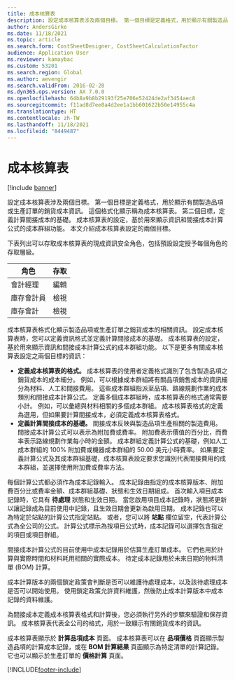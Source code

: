 ```yaml
---
title: 成本核算表
description: 設定成本核算表涉及兩個目標。 第一個目標是定義格式，用於顯示有關製造品項或生產訂單的銷貨成本資訊。 這個格式化顯示稱為成本核算表。 第二個目標，定義計算間接成本的基礎。 成本核算表的設定，基於用來顯示資訊和間接成本計算公式的成本群組功能。 本文介紹成本核算表設定的兩個目標。
author: AndersGirke
ms.date: 11/18/2021
ms.topic: article
ms.search.form: CostSheetDesigner, CostSheetCalculationFactor
audience: Application User
ms.reviewer: kamaybac
ms.custom: 53201
ms.search.region: Global
ms.author: aevengir
ms.search.validFrom: 2016-02-28
ms.dyn365.ops.version: AX 7.0.0
ms.openlocfilehash: 64b8a9b8b29193f25e706e52424de2af3454aec8
ms.sourcegitcommit: f11ad8d7ee8a4d2ee1a1bb601622b50e14955c4a
ms.translationtype: HT
ms.contentlocale: zh-TW
ms.lasthandoff: 11/18/2021
ms.locfileid: "8449487"
---
```

# <a name="costing-sheets"></a>成本核算表

[!include [banner](../includes/banner.md)]

設定成本核算表涉及兩個目標。 第一個目標是定義格式，用於顯示有關製造品項或生產訂單的銷貨成本資訊。 這個格式化顯示稱為成本核算表。 第二個目標，定義計算間接成本的基礎。 成本核算表的設定，基於用來顯示資訊和間接成本計算公式的成本群組功能。 本文介紹成本核算表設定的兩個目標。 

下表列出可以存取成本核算表的現成資訊安全角色，包括預設設定授予每個角色的存取層級。

| 角色 | 存取
|---|---|
| 會計經理 | 編輯 |
| 庫存會計員 | 檢視 |
| 庫存會計 | 檢視 |

成本核算表格式化顯示製造品項或生產訂單之銷貨成本的相關資訊。 設定成本核算表時，您可以定義資訊格式並定義計算間接成本的基礎。 成本核算表的設定，基於用來顯示資訊和間接成本計算公式的成本群組功能。 以下是更多有關成本核算表設定之兩個目標的資訊：

- **定義成本核算表的格式。** 成本核算表的使用者定義格式識別了包含製造品項之銷貨成本的成本細分。 例如，可以根據成本群組將有關品項銷售成本的資訊細分為材料、人工和間接費用。 這些成本群組指派至品項、路線規劃作業的成本類別和間接成本計算公式。 定義多個成本群組時，成本核算表的格式通常需要小計。 例如，可以彙總與材料相關的多個成本群組。 成本核算表格式的定義為選用，但如果要計算間接成本，必須定義成本核算表格式。
- **定義計算間接成本的基礎。** 間接成本反映與製造品項生產相關的製造費用。 間接成本計算公式可以表示為附加費或費率。 附加費表示價值的百分比，而費率表示路線規劃作業每小時的金額。 成本群組定義計算公式的基礎，例如人工成本群組的 100% 附加費或機器成本群組的 50.00 美元小時費率。 如果要定義計算公式及其成本群組基礎，成本核算表設定要求您識別代表間接費用的成本群組，並選擇使用附加費或費率方法。

每個計算公式都必須作為成本記錄輸入。 成本記錄由指定的成本核算版本、附加費百分比或費率金額、成本群組基礎、狀態和生效日期組成。 首次輸入項目成本記錄時，它具有 **待處理** 狀態和生效日期。 當您啟用項目成本記錄時，狀態將更新以讓記錄成為目前使用中記錄，且生效日期會更新為啟用日期。 成本記錄也可以為特定於站點的計算公式指定站點。 或者，您可以將 **站點** 欄位留空，代表計算公式為全公司的公式。 計算公式標示為按項目公式時，成本記錄可以選擇包含指定的項目或項目群組。 

間接成本計算公式的目前使用中成本記錄用於估算生產訂單成本。 它們也用於計算與實際時間和材料耗用相關的實際成本。 待定成本記錄用於未來日期的物料清單 (BOM) 計算。 

成本計算版本的兩個鎖定政策會判斷是否可以維護待處理成本，以及該待處理成本是否可以開始使用。 使用鎖定政策允許資料維護，然後防止成本計算版本中成本記錄的資料維護。 

為間接成本定義成本核算表格式和計算後，您必須執行另外的步驟來驗證和保存資訊。 成本核算表代表全公司的格式，用於一致顯示有關銷貨成本的資訊。 

成本核算表顯示於 **計算品項成本** 頁面。 成本核算表可以在 **品項價格** 頁面顯示製造品項的計算成本記錄，或在 **BOM 計算結果** 頁面顯示為特定清單的計算記錄。 它也可以顯示於生產訂單的 **價格計算** 頁面。

[!INCLUDE[footer-include](../../includes/footer-banner.md)]
